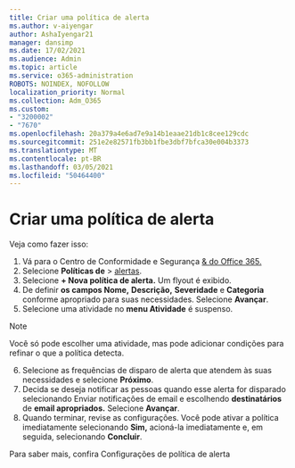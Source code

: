 ```yaml
---
title: Criar uma política de alerta
ms.author: v-aiyengar
author: AshaIyengar21
manager: dansimp
ms.date: 17/02/2021
ms.audience: Admin
ms.topic: article
ms.service: o365-administration
ROBOTS: NOINDEX, NOFOLLOW
localization_priority: Normal
ms.collection: Adm_O365
ms.custom:
- "3200002"
- "7670"
ms.openlocfilehash: 20a379a4e6ad7e9a14b1eaae21db1c8cee129cdc
ms.sourcegitcommit: 251e2e82571fb3bb1fbe3dbf7bfca30e004b3373
ms.translationtype: MT
ms.contentlocale: pt-BR
ms.lasthandoff: 03/05/2021
ms.locfileid: "50464400"
---
```

# <a name="create-an-alert-policy"></a>Criar uma política de alerta

Veja como fazer isso:

1. Vá para o Centro de Conformidade e Segurança [& do Office 365.](https://go.microsoft.com/fwlink/p/?linkid=2077143)
1. Selecione **Políticas de**  >  [alertas](https://go.microsoft.com/fwlink/?linkid=2103208).
1. Selecione **+ Nova política de alerta.** Um flyout é exibido.
1. De definir **os campos Nome,** **Descrição,** **Severidade** e **Categoria** conforme apropriado para suas necessidades. Selecione **Avançar**.
1. Selecione uma atividade no **menu Atividade** é suspenso.
> [!NOTE]
>  Você só pode escolher uma atividade, mas pode adicionar condições para refinar o que a política detecta.
6. Selecione as frequências de disparo de alerta que atendem às suas necessidades e selecione **Próximo**.
7. Decida se deseja notificar as pessoas quando esse alerta for disparado selecionando Enviar notificações de email e escolhendo **destinatários** de **email apropriados.** Selecione **Avançar**.
8. Quando terminar, revise as configurações. Você pode ativar a política imediatamente selecionando **Sim,** acioná-la imediatamente e, em seguida, selecionando **Concluir**.

Para saber mais, confira Configurações de política de alerta


